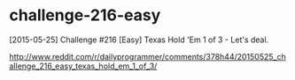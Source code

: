 # challenge-216-easy
[2015-05-25] Challenge #216 [Easy] Texas Hold 'Em 1 of 3 - Let's deal.

http://www.reddit.com/r/dailyprogrammer/comments/378h44/20150525_challenge_216_easy_texas_hold_em_1_of_3/
